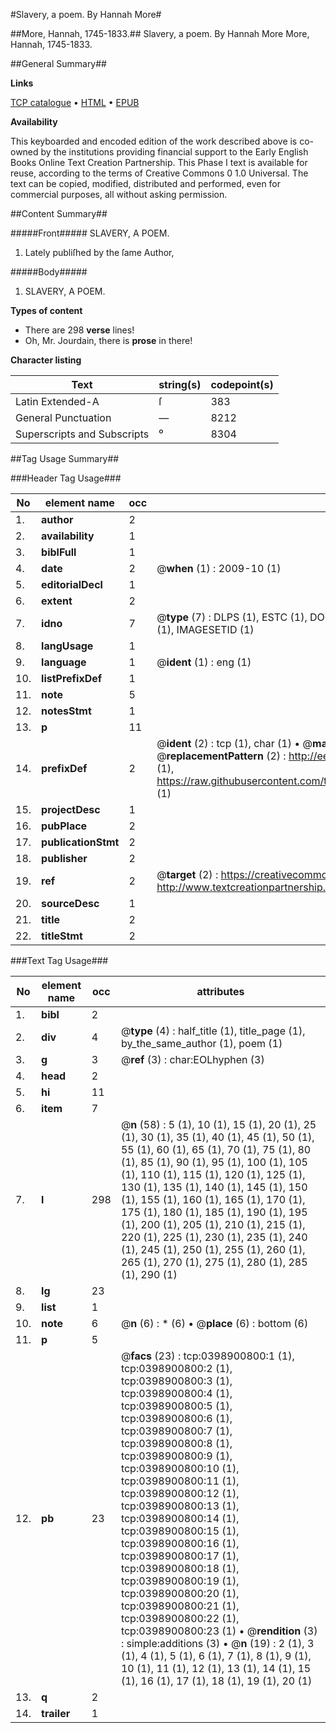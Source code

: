 #Slavery, a poem. By Hannah More#

##More, Hannah, 1745-1833.##
Slavery, a poem. By Hannah More
More, Hannah, 1745-1833.

##General Summary##

**Links**

[TCP catalogue](http://www.ota.ox.ac.uk/tcp/)  • 
[HTML](http://tei.it.ox.ac.uk/tcp/Texts-HTML/free/004/004901991.html)  • 
[EPUB](http://tei.it.ox.ac.uk/tcp/Texts-EPUB/free/004/004901991.epub)

**Availability**

This keyboarded and encoded edition of the
	       work described above is co-owned by the institutions
	       providing financial support to the Early English Books
	       Online Text Creation Partnership. This Phase I text is
	       available for reuse, according to the terms of Creative
	       Commons 0 1.0 Universal. The text can be copied,
	       modified, distributed and performed, even for
	       commercial purposes, all without asking permission.


##Content Summary##

#####Front#####
SLAVERY, A POEM.
1. Lately publiſhed by the ſame Author,

#####Body#####

1. SLAVERY, A POEM.

**Types of content**

  * There are 298 **verse** lines!
  * Oh, Mr. Jourdain, there is **prose** in there!

**Character listing**


|Text|string(s)|codepoint(s)|
|---|---|---|
|Latin Extended-A|ſ|383|
|General Punctuation|—|8212|
|Superscripts             and Subscripts|⁰|8304|

##Tag Usage Summary##

###Header Tag Usage###

|No|element name|occ|attributes|
|---|---|---|---|
|1.|__author__|2||
|2.|__availability__|1||
|3.|__biblFull__|1||
|4.|__date__|2| @__when__ (1) : 2009-10 (1)|
|5.|__editorialDecl__|1||
|6.|__extent__|2||
|7.|__idno__|7| @__type__ (7) : DLPS (1), ESTC (1), DOCNO (1), TCP (1), GALEDOCNO (1), CONTENTSET (1), IMAGESETID (1)|
|8.|__langUsage__|1||
|9.|__language__|1| @__ident__ (1) : eng (1)|
|10.|__listPrefixDef__|1||
|11.|__note__|5||
|12.|__notesStmt__|1||
|13.|__p__|11||
|14.|__prefixDef__|2| @__ident__ (2) : tcp (1), char (1)  •  @__matchPattern__ (2) : ([0-9\-]+):([0-9IVX]+) (1), (.+) (1)  •  @__replacementPattern__ (2) : http://eebo.chadwyck.com/downloadtiff?vid=$1&page=$2 (1), https://raw.githubusercontent.com/textcreationpartnership/Texts/master/tcpchars.xml#$1 (1)|
|15.|__projectDesc__|1||
|16.|__pubPlace__|2||
|17.|__publicationStmt__|2||
|18.|__publisher__|2||
|19.|__ref__|2| @__target__ (2) : https://creativecommons.org/publicdomain/zero/1.0/ (1), http://www.textcreationpartnership.org/docs/. (1)|
|20.|__sourceDesc__|1||
|21.|__title__|2||
|22.|__titleStmt__|2||


###Text Tag Usage###

|No|element name|occ|attributes|
|---|---|---|---|
|1.|__bibl__|2||
|2.|__div__|4| @__type__ (4) : half_title (1), title_page (1), by_the_same_author (1), poem (1)|
|3.|__g__|3| @__ref__ (3) : char:EOLhyphen (3)|
|4.|__head__|2||
|5.|__hi__|11||
|6.|__item__|7||
|7.|__l__|298| @__n__ (58) : 5 (1), 10 (1), 15 (1), 20 (1), 25 (1), 30 (1), 35 (1), 40 (1), 45 (1), 50 (1), 55 (1), 60 (1), 65 (1), 70 (1), 75 (1), 80 (1), 85 (1), 90 (1), 95 (1), 100 (1), 105 (1), 110 (1), 115 (1), 120 (1), 125 (1), 130 (1), 135 (1), 140 (1), 145 (1), 150 (1), 155 (1), 160 (1), 165 (1), 170 (1), 175 (1), 180 (1), 185 (1), 190 (1), 195 (1), 200 (1), 205 (1), 210 (1), 215 (1), 220 (1), 225 (1), 230 (1), 235 (1), 240 (1), 245 (1), 250 (1), 255 (1), 260 (1), 265 (1), 270 (1), 275 (1), 280 (1), 285 (1), 290 (1)|
|8.|__lg__|23||
|9.|__list__|1||
|10.|__note__|6| @__n__ (6) : * (6)  •  @__place__ (6) : bottom (6)|
|11.|__p__|5||
|12.|__pb__|23| @__facs__ (23) : tcp:0398900800:1 (1), tcp:0398900800:2 (1), tcp:0398900800:3 (1), tcp:0398900800:4 (1), tcp:0398900800:5 (1), tcp:0398900800:6 (1), tcp:0398900800:7 (1), tcp:0398900800:8 (1), tcp:0398900800:9 (1), tcp:0398900800:10 (1), tcp:0398900800:11 (1), tcp:0398900800:12 (1), tcp:0398900800:13 (1), tcp:0398900800:14 (1), tcp:0398900800:15 (1), tcp:0398900800:16 (1), tcp:0398900800:17 (1), tcp:0398900800:18 (1), tcp:0398900800:19 (1), tcp:0398900800:20 (1), tcp:0398900800:21 (1), tcp:0398900800:22 (1), tcp:0398900800:23 (1)  •  @__rendition__ (3) : simple:additions (3)  •  @__n__ (19) : 2 (1), 3 (1), 4 (1), 5 (1), 6 (1), 7 (1), 8 (1), 9 (1), 10 (1), 11 (1), 12 (1), 13 (1), 14 (1), 15 (1), 16 (1), 17 (1), 18 (1), 19 (1), 20 (1)|
|13.|__q__|2||
|14.|__trailer__|1||
